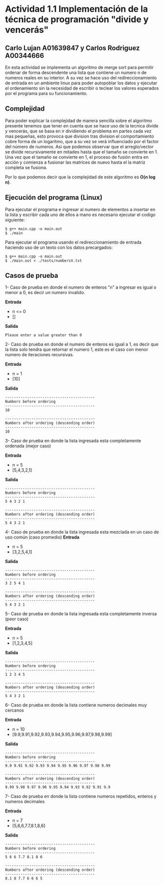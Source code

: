 # Actividad 1.1 Implementación de la técnica de programación "divide y vencerás"
## Carlo Lujan A01639847 y Carlos Rodriguez A00344666
En esta actividad se implementa un algoritmo de merge sort para permitir ordenar de forma descendente una lista que contiene un numero n de numeros reales en su interior. A su vez se hace uso del redireccionamiento de entrada en un ambiente linux para poder autopoblar los datos y ejecutar el ordenamiento sin la necesidad de escribir o teclear los valores esperados por el programa para su funcionamiento. 

## Complejidad
Para poder explicar la complejidad de manera sencilla sobre el algoritmo presente tenemos que tener en cuenta que se hace uso de la tecnica divide y vencerás, que se basa en ir dividiendo el problema en partes cada vez mas pequeñas, esto provoca que division tras division el comportamiento cobre forma de un logaritmo, que a su vez se verá influenciado por el factor del número de numeros. Asi que podemos observar que el arreglo/vector se divide recursivamente en mitades hasta que el tamaño se convierte en 1. Una vez que el tamaño se convierte en 1, el proceso de fusión entra en acción y comienza a fusionar las matrices de nuevo hasta el la matriz completa se fusiona.

Por lo que podemos decir que la complejidad de este algoritmo es **O(n log n)**.

## Ejecución del programa (Linux)

Para ejecutar el programa e ingresar al numero de elementos a insertar en la lista y escribir cada uno de ellos a mano es necesario ejecutar el codigo siguiente:
```
$ g++ main.cpp -o main.out
$ ./main
```

Para ejecutar el programa usando el redireccionamiento de entrada haciendo uso de un texto con los datos precargados:
```
$ g++ main.cpp -o main.out
$ ./main.out < ./tests/numbersX.txt
```

## Casos de prueba

1- Caso de prueba en donde el numero de enteros "n" a ingresar es igual o menor a 0, es decir un numero invalido.

**Entrada**
- n <= 0 
- []

**Salida**
```
Please enter a value greater than 0
```

2- Caso de prueba en donde el numero de enteros es igual a 1, es decir que la lista solo tendra que retornar el numero 1, este es el caso con menor numero de iteraciones recursivas.

**Entrada**
- n = 1
- [10]

**Salida**
```
-----------------------------------------
Numbers before ordering
-----------------------------------------
10

-----------------------------------------
Numbers after ordering (descending order)
-----------------------------------------
10
```

3- Caso de prueba en donde la lista ingresada esta completamente ordenada (mejor caso)

**Entrada**
- n = 5
- [5,4,3,2,1]

**Salida**
```
-----------------------------------------
Numbers before ordering
-----------------------------------------
5 4 3 2 1 

-----------------------------------------
Numbers after ordering (descending order)
-----------------------------------------
5 4 3 2 1
```

4- Caso de prueba en donde la lista ingresada esta mezclada en un caso de uso común (caso promedio)
**Entrada**
- n = 5
- [3,2,5,4,1]

**Salida**
```
-----------------------------------------
Numbers before ordering
-----------------------------------------
3 2 5 4 1

-----------------------------------------
Numbers after ordering (descending order)
-----------------------------------------
5 4 3 2 1
```

5- Caso de prueba en donde la lista ingresada esta completamente inversa (peor caso)

**Entrada**
- n = 5
- [1,2,3,4,5]

**Salida**
```
-----------------------------------------
Numbers before ordering
-----------------------------------------
1 2 3 4 5 

-----------------------------------------
Numbers after ordering (descending order)
-----------------------------------------
5 4 3 2 1
```

6- Caso de prueba en donde la lista contiene numeros decimales muy cercanos

**Entrada**
- n = 10
- [9.9,9.91,9.92,9.93,9.94,9.95,9.96,9.97,9.98,9.99]

**Salida**
```
-----------------------------------------
Numbers before ordering
-----------------------------------------
9.9 9.91 9.92 9.93 9.94 9.95 9.96 9.97 9.98 9.99

-----------------------------------------
Numbers after ordering (descending order)
-----------------------------------------
9.99 9.98 9.97 9.96 9.95 9.94 9.93 9.92 9.91 9.9
```

7- Caso de prueba en donde la lista contiene numeros repetidos, enteros y numeros decimales

**Entrada**
- n = 7
- [5,6,6,7.7,8.1,8,6]

**Salida**
```
-----------------------------------------
Numbers before ordering
-----------------------------------------
5 6 6 7.7 8.1 8 6

-----------------------------------------
Numbers after ordering (descending order)
-----------------------------------------
8.1 8 7.7 6 6 6 5
```